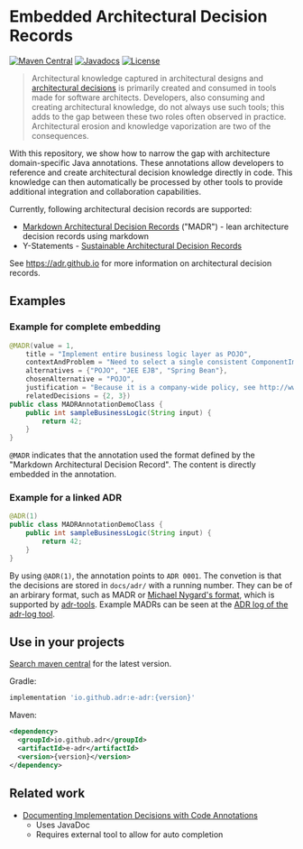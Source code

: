 # Embedded Architectural Decision Records

[![Maven Central](https://maven-badges.herokuapp.com/maven-central/io.github.adr/e-adr/badge.svg)](https://maven-badges.herokuapp.com/maven-central/io.github.adr/e-adr)
[![Javadocs](https://javadoc.io/badge/io.github.adr/e-adr.svg)](https://javadoc.io/doc/io.github.adr/e-adr)
[![License](https://img.shields.io/badge/license-EPL-blue.svg)](LICENSE)

> Architectural knowledge captured in architectural designs and [architectural decisions](https://en.wikipedia.org/wiki/Architectural_decision) is primarily created and consumed in tools made for software architects.
> Developers, also consuming and creating architectural knowledge, do not always use such tools;
> this adds to the gap between these two roles often observed in practice.
> Architectural erosion and knowledge vaporization are two of the consequences.

With this repository, we show how to narrow the gap with architecture domain-specific Java annotations.
These annotations allow developers to reference and create architectural decision knowledge directly in code.
This knowledge can then automatically be processed by other tools to provide additional integration and collaboration capabilities.

Currently, following architectural decision records are supported:

- [Markdown Architectural Decision Records](https://github.com/adr/madr) ("MADR") - lean architecture decision records using markdown
- Y-Statements - [Sustainable Architectural Decision Records](https://www.infoq.com/articles/sustainable-architectural-design-decisions)

See <https://adr.github.io> for more information on architectural decision records.

## Examples

### Example for complete embedding

```java
@MADR(value = 1,
    title = "Implement entire business logic layer as POJO",
    contextAndProblem = "Need to select a single consistent ComponentImplementationParadigm' for entire business logic layer",
    alternatives = {"POJO", "JEE EJB", "Spring Bean"},
    chosenAlternative = "POJO",
    justification = "Because it is a company-wide policy, see http://www.iaas.uni-stuttgart.de/institut/ehemalige/zimmermann/indexE.php",
    relatedDecisions = {2, 3})
public class MADRAnnotationDemoClass {
    public int sampleBusinessLogic(String input) {
        return 42;
    }
}
```

`@MADR` indicates that the annotation used the format defined by the "Markdown Architectural Decision Record".
The content is directly embedded in the annotation.

### Example for a linked ADR

```java
@ADR(1)
public class MADRAnnotationDemoClass {
    public int sampleBusinessLogic(String input) {
        return 42;
    }
}
```

By using `@ADR(1)`, the annotation points to `ADR 0001`.
The convetion is that the decisions are stored in `docs/adr/` with a running number.
They can be of an arbirary format, such as MADR or [Michael Nygard's format](http://thinkrelevance.com/blog/2011/11/15/documenting-architecture-decisions), which is supported by [adr-tools](https://github.com/npryce/adr-tools).
Example MADRs can be seen at the [ADR log of the adr-log tool](https://github.com/adr/adr-log/blob/master/docs/adr/index.md).

## Use in your projects

[Search maven central](https://search.maven.org/search?q=a:e-adr) for the latest version.

Gradle:

```groovy
implementation 'io.github.adr:e-adr:{version}'
```

Maven:

```xml
<dependency>
  <groupId>io.github.adr</groupId>
  <artifactId>e-adr</artifactId>
  <version>{version}</version>
</dependency>
```

## Related work

- [Documenting Implementation Decisions with Code Annotations](https://www.researchgate.net/publication/280014035_Documenting_Implementation_Decisions_with_Code_Annotations)
  - Uses JavaDoc
  - Requires external tool to allow for auto completion
